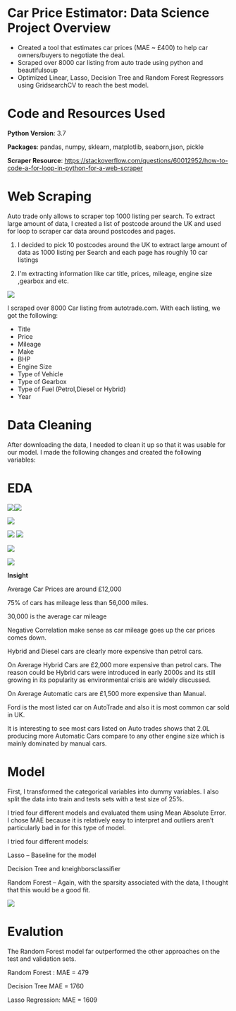 # Car Price Estimator: Data Science Project Overview

- Created a tool that estimates car prices (MAE ~ £400) to help car owners/buyers to negotiate the deal. 
- Scraped over 8000 car listing from auto trade using python and beautifulsoup
- Optimized Linear, Lasso, Decision Tree and Random Forest Regressors using GridsearchCV to reach the best model.

# Code and Resources Used

**Python Version**: 3.7

**Packages**: pandas, numpy, sklearn, matplotlib, seaborn,json, pickle

**Scraper Resource**: https://stackoverflow.com/questions/60012952/how-to-code-a-for-loop-in-python-for-a-web-scraper

# Web Scraping
Auto trade only allows to scraper top 1000 listing per search. To extract large amount of data, I created a list of postcode around the UK and used for loop to scraper car data around postcodes and pages.

1. I decided to pick 10 postcodes around the UK to extract large amount of data as 1000 listing per Search and each page has roughly 10 car listings

2. I'm extracting information like car title, prices, mileage, engine size ,gearbox and etc.

![](map.PNG)

I scraped over 8000 Car listing from autotrade.com. With each listing, we got the following:

- Title
- Price
- Mileage
- Make
- BHP
- Engine Size
- Type of Vehicle
- Type of Gearbox
- Type of Fuel (Petrol,Diesel or Hybrid)
- Year 


# Data Cleaning
After downloading the data, I needed to clean it up so that it was usable for our model. I made the following changes and created the following variables:

# EDA

![](Images/Car_Price_1.PNG)![](Images/Car_Price_2.PNG)

![](Images/carpricevsmileage.PNG)

![](corr.PNG) ![](Images/type%20of%20vehicle.PNG)

![](Images/make.PNG)

![](Images/moving%20avg.PNG)

**Insight**

Average Car Prices are around £12,000 

75% of cars has mileage less than 56,000 miles.

30,000 is the average car mileage

Negative Correlation make sense as car mileage goes up the car prices comes down.

Hybrid and Diesel cars are clearly more expensive than petrol cars.

On Average Hybrid Cars are £2,000 more expensive than petrol cars. The reason could be Hybrid cars were introduced in early 2000s and its still growing in its popularity as environmental crisis are widely discussed.

On Average Automatic cars are £1,500 more expensive than Manual.

Ford is the most listed car on AutoTrade and also it is most common car sold in UK.

It is interesting to see most cars listed on Auto trades shows that 2.0L producing more Automatic Cars compare to any other engine size which is mainly dominated by manual cars.




# Model 
First, I transformed the categorical variables into dummy variables. I also split the data into train and tests sets with a test size of 25%.

I tried four different models and evaluated them using Mean Absolute Error.  I chose MAE because it is relatively easy to interpret and outliers aren’t particularly bad in for this type of model.

I tried four different models:

Lasso  – Baseline for the model

Decision Tree and kneighborsclassifier 

Random Forest – Again, with the sparsity associated with the data, I thought that this would be a good fit.

![](Images/Feature_Eng.PNG)

# Evalution

The Random Forest model far outperformed the other approaches on the test and validation sets.

Random Forest : MAE = 479

Decision Tree MAE = 1760

Lasso Regression: MAE = 1609
